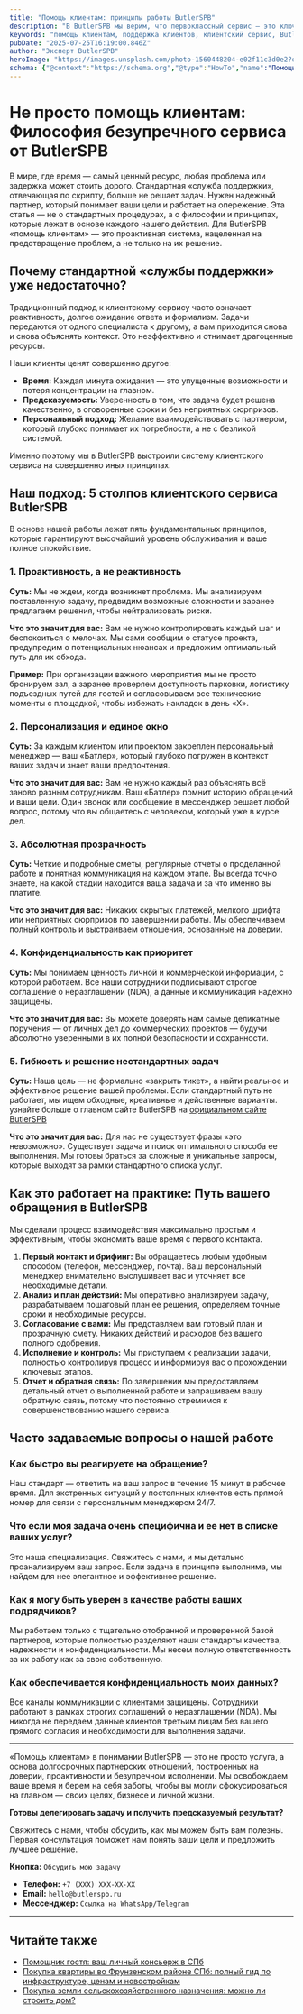 ```yaml
---
title: "Помощь клиентам: принципы работы ButlerSPB"
description: "В ButlerSPB мы верим, что первоклассный сервис — это ключ к успеху. В этой статье мы раскроем наши основные принципы поддержки и заботы о каждом клиенте."
keywords: "помощь клиентам, поддержка клиентов, клиентский сервис, ButlerSPB, обслуживание клиентов, забота о клиентах"
pubDate: "2025-07-25T16:19:00.846Z"
author: "Эксперт ButlerSPB"
heroImage: "https://images.unsplash.com/photo-1560448204-e02f11c3d0e2?q=80&w=2070&auto=format&fit=crop"
schema: {"@context":"https://schema.org","@type":"HowTo","name":"Помощь клиентам: принципы работы ButlerSPB","description":"В ButlerSPB мы верим, что первоклассный сервис — это ключ к успеху. В этой статье мы раскроем наши основные принципы поддержки и заботы о каждом клиенте.","image":{"@type":"ImageObject","url":"https://images.unsplash.com/photo-1560448204-e02f11c3d0e2?q=80&w=2070&auto=format&fit=crop"},"aggregateRating":{"@type":"AggregateRating","ratingValue":"4.7","reviewCount":350,"bestRating":"5","worstRating":"1"},"publisher":{"@type":"Organization","name":"Блог ButlerSPB","logo":{"@type":"ImageObject","url":"https://butlerspb-blog.netlify.app/favicon.ico"}},"mainEntityOfPage":{"@type":"WebPage","@id":"https://butlerspb-blog.netlify.app/blog/pomosch-klientam/"}}
---
```

# Не просто помощь клиентам: Философия безупречного сервиса от ButlerSPB

В мире, где время — самый ценный ресурс, любая проблема или задержка может стоить дорого. Стандартная «служба поддержки», отвечающая по скрипту, больше не решает задач. Нужен надежный партнер, который понимает ваши цели и работает на опережение. Эта статья — не о стандартных процедурах, а о философии и принципах, которые лежат в основе каждого нашего действия. Для ButlerSPB «помощь клиентам» — это проактивная система, нацеленная на предотвращение проблем, а не только на их решение.

## Почему стандартной «службы поддержки» уже недостаточно?

Традиционный подход к клиентскому сервису часто означает реактивность, долгое ожидание ответа и формализм. Задачи передаются от одного специалиста к другому, а вам приходится снова и снова объяснять контекст. Это неэффективно и отнимает драгоценные ресурсы.

Наши клиенты ценят совершенно другое:

*   **Время:** Каждая минута ожидания — это упущенные возможности и потеря концентрации на главном.
*   **Предсказуемость:** Уверенность в том, что задача будет решена качественно, в оговоренные сроки и без неприятных сюрпризов.
*   **Персональный подход:** Желание взаимодействовать с партнером, который глубоко понимает их потребности, а не с безликой системой.

Именно поэтому мы в ButlerSPB выстроили систему клиентского сервиса на совершенно иных принципах.

## Наш подход: 5 столпов клиентского сервиса ButlerSPB

В основе нашей работы лежат пять фундаментальных принципов, которые гарантируют высочайший уровень обслуживания и ваше полное спокойствие.

### 1. Проактивность, а не реактивность

**Суть:** Мы не ждем, когда возникнет проблема. Мы анализируем поставленную задачу, предвидим возможные сложности и заранее предлагаем решения, чтобы нейтрализовать риски.

**Что это значит для вас:** Вам не нужно контролировать каждый шаг и беспокоиться о мелочах. Мы сами сообщим о статусе проекта, предупредим о потенциальных нюансах и предложим оптимальный путь для их обхода.

**Пример:** При организации важного мероприятия мы не просто бронируем зал, а заранее проверяем доступность парковки, логистику подъездных путей для гостей и согласовываем все технические моменты с площадкой, чтобы избежать накладок в день «Х».

### 2. Персонализация и единое окно

**Суть:** За каждым клиентом или проектом закреплен персональный менеджер — ваш «Батлер», который глубоко погружен в контекст ваших задач и знает ваши предпочтения.

**Что это значит для вас:** Вам не нужно каждый раз объяснять всё заново разным сотрудникам. Ваш «Батлер» помнит историю обращений и ваши цели. Один звонок или сообщение в мессенджер решает любой вопрос, потому что вы общаетесь с человеком, который уже в курсе дел.

### 3. Абсолютная прозрачность

**Суть:** Четкие и подробные сметы, регулярные отчеты о проделанной работе и понятная коммуникация на каждом этапе. Вы всегда точно знаете, на какой стадии находится ваша задача и за что именно вы платите.

**Что это значит для вас:** Никаких скрытых платежей, мелкого шрифта или неприятных сюрпризов по завершении работы. Мы обеспечиваем полный контроль и выстраиваем отношения, основанные на доверии.

### 4. Конфиденциальность как приоритет

**Суть:** Мы понимаем ценность личной и коммерческой информации, с которой работаем. Все наши сотрудники подписывают строгое соглашение о неразглашении (NDA), а данные и коммуникация надежно защищены.

**Что это значит для вас:** Вы можете доверять нам самые деликатные поручения — от личных дел до коммерческих проектов — будучи абсолютно уверенными в их полной безопасности и сохранности.

### 5. Гибкость и решение нестандартных задач

**Суть:** Наша цель — не формально «закрыть тикет», а найти реальное и эффективное решение вашей проблемы. Если стандартный путь не работает, мы ищем обходные, креативные и действенные варианты. узнайте больше о главном сайте ButlerSPB на <a href="https://butlerspb.ru" target="_blank" rel="nofollow">официальном сайте ButlerSPB</a>

**Что это значит для вас:** Для нас не существует фразы «это невозможно». Существует задача и поиск оптимального способа ее выполнения. Мы готовы браться за сложные и уникальные запросы, которые выходят за рамки стандартного списка услуг.

## Как это работает на практике: Путь вашего обращения в ButlerSPB

Мы сделали процесс взаимодействия максимально простым и эффективным, чтобы экономить ваше время с первого контакта.

1.  **Первый контакт и брифинг:** Вы обращаетесь любым удобным способом (телефон, мессенджер, почта). Ваш персональный менеджер внимательно выслушивает вас и уточняет все необходимые детали.
2.  **Анализ и план действий:** Мы оперативно анализируем задачу, разрабатываем пошаговый план ее решения, определяем точные сроки и необходимые ресурсы.
3.  **Согласование с вами:** Мы представляем вам готовый план и прозрачную смету. Никаких действий и расходов без вашего полного одобрения.
4.  **Исполнение и контроль:** Мы приступаем к реализации задачи, полностью контролируя процесс и информируя вас о прохождении ключевых этапов.
5.  **Отчет и обратная связь:** По завершении мы предоставляем детальный отчет о выполненной работе и запрашиваем вашу обратную связь, потому что постоянно стремимся к совершенствованию нашего сервиса.

## Часто задаваемые вопросы о нашей работе

### Как быстро вы реагируете на обращение?
Наш стандарт — ответить на ваш запрос в течение 15 минут в рабочее время. Для экстренных ситуаций у постоянных клиентов есть прямой номер для связи с персональным менеджером 24/7.

### Что если моя задача очень специфична и ее нет в списке ваших услуг?
Это наша специализация. Свяжитесь с нами, и мы детально проанализируем ваш запрос. Если задача в принципе выполнима, мы найдем для нее элегантное и эффективное решение.

### Как я могу быть уверен в качестве работы ваших подрядчиков?
Мы работаем только с тщательно отобранной и проверенной базой партнеров, которые полностью разделяют наши стандарты качества, надежности и конфиденциальности. Мы несем полную ответственность за их работу как за свою собственную.

### Как обеспечивается конфиденциальность моих данных?
Все каналы коммуникации с клиентами защищены. Сотрудники работают в рамках строгих соглашений о неразглашении (NDA). Мы никогда не передаем данные клиентов третьим лицам без вашего прямого согласия и необходимости для выполнения задачи.

***

«Помощь клиентам» в понимании ButlerSPB — это не просто услуга, а основа долгосрочных партнерских отношений, построенных на доверии, проактивности и безупречном исполнении. Мы освобождаем ваше время и берем на себя заботы, чтобы вы могли сфокусироваться на главном — своих целях, бизнесе и личной жизни.

**Готовы делегировать задачу и получить предсказуемый результат?**

Свяжитесь с нами, чтобы обсудить, как мы можем быть вам полезны. Первая консультация поможет нам понять ваши цели и предложить лучшее решение.

**Кнопка:** `Обсудить мою задачу`

*   **Телефон:** `+7 (XXX) XXX-XX-XX`
*   **Email:** `hello@butlerspb.ru`
*   **Мессенджер:** `Ссылка на WhatsApp/Telegram`

---

## Читайте также

*   [Помощник гостя: ваш личный консьерж в СПб](/blog/pomoschnik-gostya/)
*   [Покупка квартиры во Фрунзенском районе СПб: полный гид по инфраструктуре, ценам и новостройкам](/blog/pokupka-kvartiry-vo-frunzenskom-rayone-spb-infrastruktura-i-ceny/)
*   [Покупка земли сельскохозяйственного назначения: можно ли строить дом?](/blog/pokupka-zemli-selskohozyaystvennogo-naznacheniya-mozhno-li-stroit-dom/)


